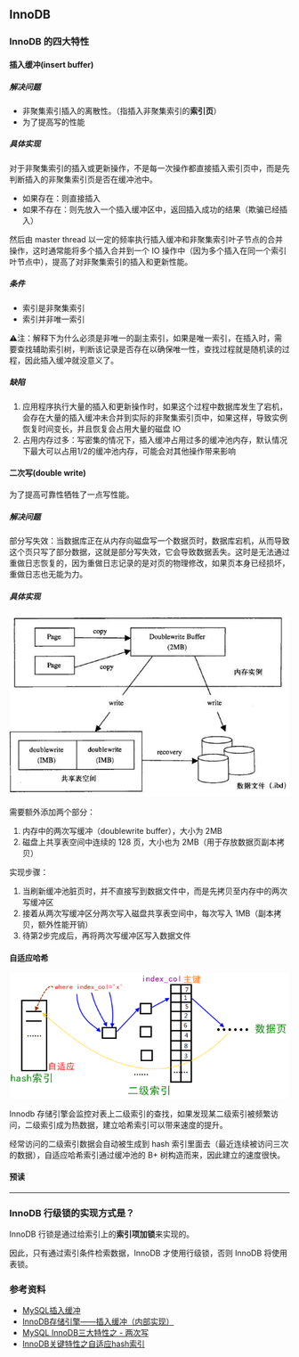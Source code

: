 ## InnoDB

### InnoDB 的四大特性

#### 插入缓冲(insert buffer)

##### 解决问题

- 非聚集索引插入的离散性。（指插入非聚集索引的**索引页**）
- 为了提高写的性能

##### 具体实现

对于非聚集索引的插入或更新操作，不是每一次操作都直接插入索引页中，而是先判断插入的非聚集索引页是否在缓冲池中。

- 如果存在：则直接插入
- 如果不存在：则先放入一个插入缓冲区中，返回插入成功的结果（欺骗已经插入）

然后由 master thread 以一定的频率执行插入缓冲和非聚集索引叶子节点的合并操作，这时通常能将多个插入合并到一个 IO 操作中（因为多个插入在同一个索引叶节点中），提高了对非聚集索引的插入和更新性能。

##### 条件

- 索引是非聚集索引
- 索引并非唯一索引

⚠️注：解释下为什么必须是非唯一的副主索引，如果是唯一索引，在插入时，需要查找辅助索引树，判断该记录是否存在以确保唯一性，查找过程就是随机读的过程，因此插入缓冲就没意义了。

##### 缺陷

1. 应用程序执行大量的插入和更新操作时，如果这个过程中数据库发生了宕机，会存在大量的插入缓冲未合并到实际的非聚集索引页中，如果这样，导致实例恢复时间变长，并且恢复会占用大量的磁盘 IO
2. 占用内存过多：写密集的情况下，插入缓冲占用过多的缓冲池内存，默认情况下最大可以占用1/2的缓冲池内存，可能会对其他操作带来影响

#### 二次写(double write)

为了提高可靠性牺牲了一点写性能。

##### 解决问题

部分写失效：当数据库正在从内存向磁盘写一个数据页时，数据库宕机，从而导致这个页只写了部分数据，这就是部分写失效，它会导致数据丢失。这时是无法通过重做日志恢复的，因为重做日志记录的是对页的物理修改，如果页本身已经损坏，重做日志也无能为力。

##### 具体实现

![二次写原理图](/img/mysql-double-write.jpg)

需要额外添加两个部分：

1. 内存中的两次写缓冲（doublewrite buffer），大小为 2MB
2. 磁盘上共享表空间中连续的 128 页，大小也为 2MB（用于存放数据页副本拷贝）

实现步骤：

1. 当刷新缓冲池脏页时，并不直接写到数据文件中，而是先拷贝至内存中的两次写缓冲区
2. 接着从两次写缓冲区分两次写入磁盘共享表空间中，每次写入 1MB（副本拷贝，额外性能开销）
3. 待第2步完成后，再将两次写缓冲区写入数据文件

#### 自适应哈希

![自适应哈希索原理](/img/hash-index.png)

Innodb 存储引擎会监控对表上二级索引的查找，如果发现某二级索引被频繁访问，二级索引成为热数据，建立哈希索引可以带来速度的提升。

经常访问的二级索引数据会自动被生成到 hash 索引里面去（最近连续被访问三次的数据），自适应哈希索引通过缓冲池的 B+ 树构造而来，因此建立的速度很快。

#### 预读

----

### InnoDB 行级锁的实现方式是？

InnoDB 行锁是通过给索引上的**索引项加锁**来实现的。

因此，只有通过索引条件检索数据，InnoDB 才使用行级锁，否则 InnoDB 将使用表锁。

###  参考资料

- [MySQL插入缓冲](https://zhuanlan.zhihu.com/p/39812854)
- [InnoDB存储引擎——插入缓冲（内部实现）](https://blog.csdn.net/Linux_ever/article/details/61639730)
- [MySQL InnoDB三大特性之 - 两次写](https://zhangxiong0301.iteye.com/blog/2230587)
- [InnoDB关键特性之自适应hash索引](https://www.bbsmax.com/A/A7zgmNK154/)